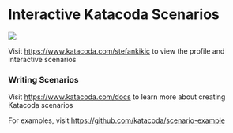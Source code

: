 # Interactive Katacoda Scenarios

[![](http://shields.katacoda.com/katacoda/stefankikic/count.svg)](https://www.katacoda.com/stefankikic "Get your profile on Katacoda.com")

Visit https://www.katacoda.com/stefankikic to view the profile and interactive scenarios

### Writing Scenarios
Visit https://www.katacoda.com/docs to learn more about creating Katacoda scenarios

For examples, visit https://github.com/katacoda/scenario-example
